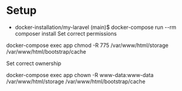 # Setup
- docker-installation/my-laravel (main)$ docker-compose run --rm composer install
Set correct permissions

docker-compose exec app chmod -R 775 /var/www/html/storage /var/www/html/bootstrap/cache

Set correct ownership

docker-compose exec app chown -R www-data:www-data /var/www/html/storage /var/www/html/bootstrap/cache